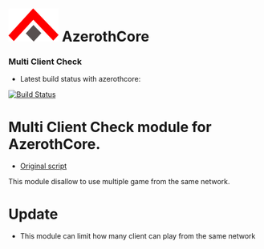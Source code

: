# ![logo](https://raw.githubusercontent.com/azerothcore/azerothcore.github.io/master/images/logo-github.png) AzerothCore

### Multi Client Check

- Latest build status with azerothcore:

[![Build Status](https://github.com/azerothcore/mod-multi-client-check/workflows/core-build/badge.svg?branch=master&event=push)](https://github.com/azerothcore/mod-multi-client-check)

# Multi Client Check module for AzerothCore.

- [Original script](http://www.ac-web.org/forums/showthread.php?230945-C-Anti-duel-Boxing)

This module disallow to use multiple game from the same network.

# Update

- This module can limit how many client can play from the same network
